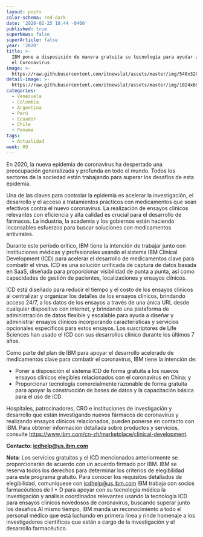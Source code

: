 ```yaml
---
layout: posts
color-schema: red-dark
date: '2020-02-25 10:44 -0400'
published: true
superNews: false
superArticle: false
year: '2020'
title: >-
  IBM pone a disposición de manera gratuita su tecnología para ayudar a combatir
  el Coronavirus
image: >-
  https://raw.githubusercontent.com/itnewslat/assets/master/img/540x320/Coronavirus-doctor-p.jpg
detail-image: >-
  https://raw.githubusercontent.com/itnewslat/assets/master/img/1024x680/Coronavirus-doctor-g.jpg
categories:
  - Venezuela
  - Colombia
  - Argentina
  - Perú
  - Ecuador
  - Chile
  - Panama
tags:
  - Actualidad
week: 09
---
```

En 2020, la nueva epidemia de coronavirus ha despertado una preocupación generalizada y profunda en todo el mundo. Todos los sectores de la sociedad están trabajando para superar los desafíos de esta epidemia.

Una de las claves para controlar la epidemia es acelerar la investigación, el desarrollo y el acceso a tratamientos prácticos con medicamentos que sean efectivos contra el nuevo coronavirus. La realización de ensayos clínicos relevantes con eficiencia y alta calidad es crucial para el desarrollo de fármacos. La industria, la academia y los gobiernos están haciendo incansables esfuerzos para buscar soluciones con medicamentos antivirales.

Durante este período crítico, IBM tiene la intención de trabajar junto con instituciones médicas y profesionales usando el sistema IBM Clinical Development (ICD) para acelerar el desarrollo de medicamentos clave para combatir el virus. ICD es una solución unificada de captura de datos basada en SaaS, diseñada para proporcionar visibilidad de punta a punta, así como capacidades de gestión de pacientes, localizaciones y ensayos clínicos. 

ICD está diseñado para reducir el tiempo y el costo de los ensayos clínicos al centralizar y organizar los detalles de los ensayos clínicos, brindando acceso 24/7, a los datos de los ensayos a través de una única URL desde cualquier dispositivo con internet, y brindando una plataforma de administración de datos flexible y escalable para ayuda a diseñar y administrar ensayos clínicos incorporando características y servicios opcionales específicos para estos ensayos. Los suscriptores de Life Sciences han usado el ICD con sus desarrollos clínico durante los últimos 7 años.

Como parte del plan de IBM para apoyar el desarrollo acelerado de medicamentos clave para combatir el coronavirus, IBM tiene la intención de:

- Poner a disposición el sistema ICD de forma gratuita a los nuevos ensayos clínicos elegibles relacionados con el coronavirus en China; y
- Proporcionar tecnología comercialmente razonable de forma gratuita para apoyar la construcción de bases de datos y la capacitación básica para el uso de ICD.

Hospitales, patrocinadores, CRO e instituciones de investigación y desarrollo que están investigando nuevos fármacos de coronavirus y realizando ensayos clínicos relacionados, pueden ponerse en contacto con IBM. Para obtener información detallada sobre productos y servicios, consulte https://www.ibm.com/cn-zh/marketplace/clinical-development.

**Contacto: icdhelp@us.ibm.com**

**Nota**: Los servicios gratuitos y el ICD mencionados anteriormente se proporcionarán de acuerdo con un acuerdo firmado por IBM. IBM se reserva todos los derechos para determinar los criterios de elegibilidad para este programa gratuito. Para conocer los requisitos detallados de elegibilidad, comuníquese con icdhelp@us.ibm.com
IBM trabaja con socios farmacéuticos de I + D para apoyar con su tecnología médica la investigación y análisis coordinados relevantes usando la tecnología ICD para ensayos clínicos novedosos de coronavirus, buscando superar junto los desafíos.Al mismo tiempo, IBM manda un reconocimiento a todo el personal médico que está luchando en primera línea y rinde homenaje a los investigadores científicos que están a cargo de la investigación y el desarrollo farmacéutico.